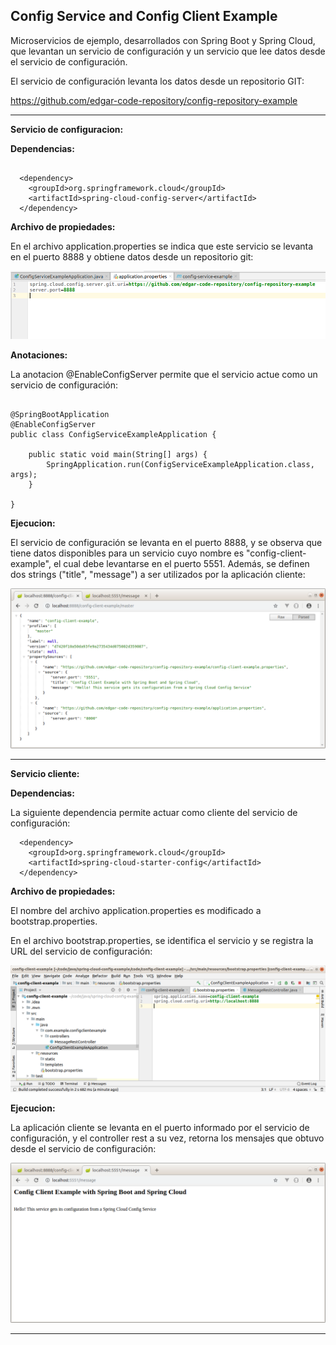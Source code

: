 Config Service and Config Client Example
--------------------------------------------------------------------------------------------------------------------

Microservicios de ejemplo, desarrollados con Spring Boot y Spring Cloud, que levantan un servicio de configuración 
y un servicio que lee datos desde el servicio de configuración.

El servicio de configuración levanta los datos desde un repositorio GIT:

https://github.com/edgar-code-repository/config-repository-example


--------------------------------------------------------------------------------------------------------------------

**Servicio de configuracion:**

**Dependencias:**

```

  <dependency>
    <groupId>org.springframework.cloud</groupId>
    <artifactId>spring-cloud-config-server</artifactId>
  </dependency>

```

**Archivo de propiedades:**

En el archivo application.properties se indica que este servicio se levanta en el puerto 8888 y obtiene datos 
desde un repositorio git:

![Screenshot Properties](screenshots/config-service-app-properties.png)


**Anotaciones:**

La anotacion @EnableConfigServer permite que el servicio actue como un servicio de configuración:

```

@SpringBootApplication
@EnableConfigServer
public class ConfigServiceExampleApplication {

	public static void main(String[] args) {
		SpringApplication.run(ConfigServiceExampleApplication.class, args);
	}

}

```

**Ejecucion:**

El servicio de configuración se levanta en el puerto 8888, y se observa que tiene datos disponibles 
para un servicio cuyo nombre es "config-client-example", el cual debe levantarse en el puerto 5551.
Además, se definen dos strings ("title", "message") a ser utilizados por la aplicación cliente:

![Screenshot Properties](screenshots/config-client-configuration.png)

--------------------------------------------------------------------------------------------------------------------

**Servicio cliente:**

**Dependencias:**

La siguiente dependencia permite actuar como cliente del servicio de configuración:

```
  <dependency>
    <groupId>org.springframework.cloud</groupId>
    <artifactId>spring-cloud-starter-config</artifactId>
  </dependency>

```

**Archivo de propiedades:**

El nombre del archivo application.properties es modificado a bootstrap.properties.

En el archivo bootstrap.properties, se identifica el servicio y se registra la URL 
del servicio de configuración:

![Screenshot Properties](screenshots/config-client-properties.png)

**Ejecucion:**

La aplicación cliente se levanta en el puerto informado por el servicio de configuración, y el controller rest
a su vez, retorna los mensajes que obtuvo desde el servicio de configuración:

![Screenshot Properties](screenshots/message-returned-by-rest-controller.png)

--------------------------------------------------------------------------------------------------------------------


